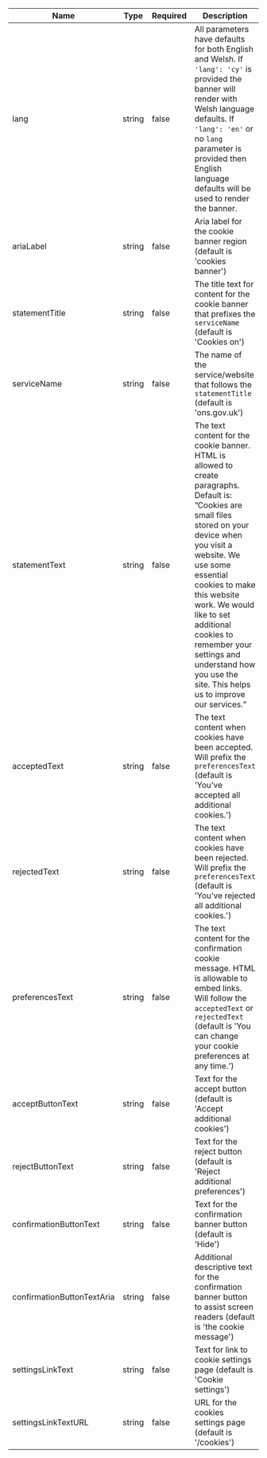 | Name                       | Type   | Required | Description                                                                                                                                                                                                                                                                                                                                                                     |
| -------------------------- | ------ | -------- | ------------------------------------------------------------------------------------------------------------------------------------------------------------------------------------------------------------------------------------------------------------------------------------------------------------------------------------------------------------------------------- |
| lang                       | string | false    | All parameters have defaults for both English and Welsh. If `'lang': 'cy'` is provided the banner will render with Welsh language defaults. If `'lang': 'en'` or no `lang` parameter is provided then English language defaults will be used to render the banner.                                                                                                              |
| ariaLabel                  | string | false    | Aria label for the cookie banner region (default is 'cookies banner')                                                                                                                                                                                                                                                                                                           |
| statementTitle             | string | false    | The title text for content for the cookie banner that prefixes the `serviceName` (default is 'Cookies on')                                                                                                                                                                                                                                                                      |
| serviceName                | string | false    | The name of the service/website that follows the `statementTitle` (default is 'ons.gov.uk')                                                                                                                                                                                                                                                                                     |
| statementText              | string | false    | The text content for the cookie banner. HTML is allowed to create paragraphs. Default is: ”Cookies are small files stored on your device when you visit a website. We use some essential cookies to make this website work. We would like to set additional cookies to remember your settings and understand how you use the site. This helps us to improve our services.” |
| acceptedText               | string | false    | The text content when cookies have been accepted. Will prefix the `preferencesText` (default is 'You’ve accepted all additional cookies.')                                                                                                                                                                                                                                      |
| rejectedText               | string | false    | The text content when cookies have been rejected. Will prefix the `preferencesText` (default is 'You’ve rejected all additional cookies.')                                                                                                                                                                                                                                      |
| preferencesText            | string | false    | The text content for the confirmation cookie message. HTML is allowable to embed links. Will follow the `acceptedText` or `rejectedText` (default is 'You can change your cookie preferences at any time.')                                                                                                                                                                     |
| acceptButtonText           | string | false    | Text for the accept button (default is 'Accept additional cookies')                                                                                                                                                                                                                                                                                                             |
| rejectButtonText           | string | false    | Text for the reject button (default is 'Reject additional preferences')                                                                                                                                                                                                                                                                                                         |
| confirmationButtonText     | string | false    | Text for the confirmation banner button (default is 'Hide')                                                                                                                                                                                                                                                                                                                     |
| confirmationButtonTextAria | string | false    | Additional descriptive text for the confirmation banner button to assist screen readers (default is 'the cookie message')                                                                                                                                                                                                                                                       |
| settingsLinkText           | string | false    | Text for link to cookie settings page (default is 'Cookie settings')                                                                                                                                                                                                                                                                                                            |
| settingsLinkTextURL        | string | false    | URL for the cookies settings page (default is '/cookies')                                                                                                                                                                                                                                                                                                                       |
